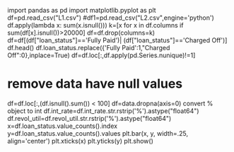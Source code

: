 import pandas as pd
import matplotlib.pyplot as plt
df=pd.read_csv("L1.csv")
#df1=pd.read_csv("L2.csv",engine='python')
df.apply(lambda x: sum(x.isnull()))
k=[x for x in df.columns if sum(df[x].isnull())>20000]
df=df.drop(columns=k)
df=df[(df["loan_status"]=='Fully Paid')| (df["loan_status"]=='Charged Off')]
df.head()
df.loan_status.replace({'Fully Paid':1,"Charged Off":0},inplace=True)
df=df.loc[:,df.apply(pd.Series.nunique)!=1]
# remove data have null values
df=df.loc[:,(df.isnull().sum()) < 100]
df=data.dropna(axis=0)
convert % object to int
df.int_rate=df.int_rate.str.rstrip('%').astype("float64")
df.revol_util=df.revol_util.str.rstrip('%').astype("float64")
x=df.loan_status.value_counts().index
y=df.loan_status.value_counts().values
plt.bar(x, y, width=.25, align='center')
plt.xticks(x)
plt.yticks(y)
plt.show()
